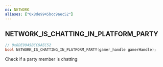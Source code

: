 ```yaml
---
ns: NETWORK
aliases: ["0x8de9945bcc9aec52"]
---
```

## NETWORK_IS_CHATTING_IN_PLATFORM_PARTY

```c
// 0x8DE9945BCC9AEC52
bool NETWORK_IS_CHATTING_IN_PLATFORM_PARTY(gamer_handle gamerHandle);
```

Check if a party member is chatting

